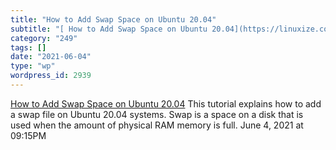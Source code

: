 ```yaml
---
title: "How to Add Swap Space on Ubuntu 20.04"
subtitle: "[ How to Add Swap Space on Ubuntu 20.04](https://linuxize.com/post/how-to-add-swap-space-on-ubuntu-2..."
category: "249"
tags: []
date: "2021-06-04"
type: "wp"
wordpress_id: 2939
---
```

[ How to Add Swap Space on Ubuntu 20.04](https://linuxize.com/post/how-to-add-swap-space-on-ubuntu-20-04/)
 This tutorial explains how to add a swap file on Ubuntu 20.04 systems. Swap is a space on a disk that is used when the amount of physical RAM memory is full.
June 4, 2021 at 09:15PM